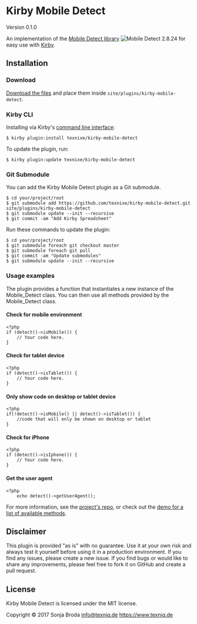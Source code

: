 # Kirby Mobile Detect

Version 0.1.0

An implementation of the [Mobile Detect library](https://github.com/serbanghita/Mobile-Detect) ![Mobile Detect 2.8.24](http://b.repl.ca/v1/Mobile_Detect-2.8.24-green.png) for easy use with [Kirby](https://getkirby.com).

## Installation

### Download

[Download the files](https://github.com/texnixe/kirby-mobile-detect/archive/master.zip) and place them inside `site/plugins/kirby-mobile-detect`.

### Kirby CLI
Installing via Kirby's [command line interface](https://github.com/getkirby/cli):

    $ kirby plugin:install texnixe/kirby-mobile-detect

To update the plugin, run:

    $ kirby plugin:update texnixe/kirby-mobile-detect

### Git Submodule
You can add the Kirby Mobile Detect plugin as a Git submodule.

    $ cd your/project/root
    $ git submodule add https://github.com/texnixe/kirby-mobile-detect.git site/plugins/kirby-mobile-detect
    $ git submodule update --init --recursive
    $ git commit -am "Add Kirby Spreadsheet"

Run these commands to update the plugin:

    $ cd your/project/root
    $ git submodule foreach git checkout master
    $ git submodule foreach git pull
    $ git commit -am "Update submodules"
    $ git submodule update --init --recursive

### Usage examples

The plugin provides a function that instantiates a new instance of the Mobile_Detect class. You can then use all methods provided by the Mobile_Detect class.

#### Check for mobile environment

```
<?php
if (detect()->isMobile()) {
    // Your code here.
}
```

#### Check for tablet device

```
<?php
if (detect()->isTablet()) {
    // Your code here.
}
```

#### Only show code on desktop or tablet device

```
<?php
if(!detect()->isMobile() || detect()->isTablet()) {
    //code that will only be shown on desktop or tablet
}
```

#### Check for iPhone

```
<?php
if (detect()->isIphone()) {
    // Your code here.
}
```

#### Get the user agent

```
<?php
    echo detect()->getUserAgent();
```

For more information, see the [project's repo](https://github.com/serbanghita/Mobile-Detect), or check out the [demo for a list of available methods](http://demo.mobiledetect.net).


## Disclaimer

This plugin is provided "as is" with no guarantee. Use it at your own risk and always test it yourself before using it in a production environment. If you find any issues, please create a new issue. If you find bugs or would like to share any improvements, please feel free to fork it on GitHub and create a pull request.

## License

Kirby Mobile Detect is licensed under the MIT license.

Copyright © 2017 Sonja Broda info@texniq.de https://www.texniq.de
